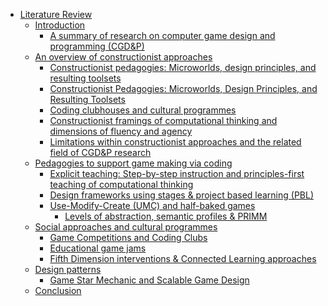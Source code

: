 -   [Literature Review](#literature-review)
    -   [Introduction](#introduction)
        -   [A summary of research on computer game design and
            programming
            (CGD&P)](#a-summary-of-research-on-computer-game-design-and-programming-cgdp)
    -   [An overview of constructionist
        approaches](#an-overview-of-constructionist-approaches)
        -   [Constructionist pedagogies: Microworlds, design principles,
            and resulting
            toolsets](#constructionist-pedagogies-microworlds-design-principles-and-resulting-toolsets)
        -   [Constructionist Pedagogies: Microworlds, Design Principles,
            and Resulting
            Toolsets](#constructionist-pedagogies-microworlds-design-principles-and-resulting-toolsets-1)
        -   [Coding clubhouses and cultural
            programmes](#coding-clubhouses-and-cultural-programmes)
        -   [Constructionist framings of computational thinking and
            dimensions of fluency and
            agency](#constructionist-framings-of-computational-thinking-and-dimensions-of-fluency-and-agency)
        -   [Limitations within constructionist approaches and the
            related field of CGD&P
            research](#limitations-within-constructionist-approaches-and-the-related-field-of-cgdp-research)
    -   [Pedagogies to support game making via
        coding](#pedagogies-to-support-game-making-via-coding)
        -   [Explicit teaching: Step-by-step instruction and
            principles-first teaching of computational
            thinking](#explicit-teaching-step-by-step-instruction-and-principles-first-teaching-of-computational-thinking)
        -   [Design frameworks using stages & project based learning
            (PBL)](#design-frameworks-using-stages-project-based-learning-pbl)
        -   [Use-Modify-Create (UMC) and half-baked
            games](#use-modify-create-umc-and-half-baked-games)
            -   [Levels of abstraction, semantic profiles &
                PRIMM](#levels-of-abstraction-semantic-profiles-primm)
    -   [Social approaches and cultural
        programmes](#social-approaches-and-cultural-programmes)
        -   [Game Competitions and Coding
            Clubs](#game-competitions-and-coding-clubs)
        -   [Educational game jams](#educational-game-jams)
        -   [Fifth Dimension interventions & Connected Learning
            approaches](#fifth-dimension-interventions-connected-learning-approaches)
    -   [Design patterns](#design-patterns)
        -   [Game Star Mechanic and Scalable Game
            Design](#game-star-mechanic-and-scalable-game-design)
    -   [Conclusion](#conclusion)
